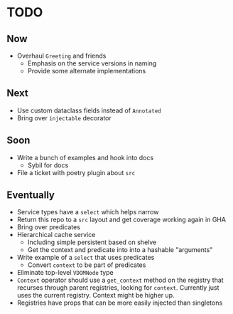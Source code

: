 # TODO

## Now

- Overhaul `Greeting` and friends
  * Emphasis on the service versions in naming
  * Provide some alternate implementations

## Next

- Use custom dataclass fields instead of `Annotated`
- Bring over `injectable` decorator

## Soon

- Write a bunch of examples and hook into docs
  * Sybil for docs
- File a ticket with poetry plugin about `src`

## Eventually

- Service types have a `select` which helps narrow
- Return this repo to a `src` layout and get coverage working again in GHA
- Bring over predicates
- Hierarchical cache service
  * Including simple persistent based on shelve
  * Get the context and predicate into into a hashable "arguments"
- Write example of a `select` that uses predicates
  * Convert `context` to be part of predicates
- Eliminate top-level `VDOMNode` type
- `Context` operator should use a `get_context` method on the registry
  that recurses through parent registries, looking for `context`. Currently
  just uses the current registry. Context might be higher up.
- Registries have props that can be more easily injected than singletons